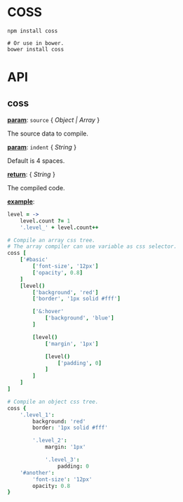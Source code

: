 # COSS

```
npm install coss

# Or use in bower.
bower install coss
```

# API

## coss

**<u>param</u>**: `source` { _Object | Array_ }

The source data to compile.

**<u>param</u>**: `indent` { _String_ }

Default is 4 spaces.

**<u>return</u>**:  { _String_ }

The compiled code.

**<u>example</u>**:  

```coffeescript
level = ->
	level.count ?= 1
	'.level_' + level.count++

# Compile an array css tree.
# The array compiler can use variable as css selector.
coss [
	['#basic'
		['font-size', '12px']
		['opacity', 0.8]
	]
	[level()
		['background', 'red']
		['border', '1px solid #fff']

		['&:hover'
			['background', 'blue']
		]

		[level()
			['margin', '1px']

			[level()
				['padding', 0]
			]
		]
	]
]

# Compile an object css tree.
coss {
	'.level_1':
		background: 'red'
		border: '1px solid #fff'

		'.level_2':
			margin: '1px'

			'.level_3':
				padding: 0
	'#another':
		'font-size': '12px'
		opacity: 0.8
}
```


